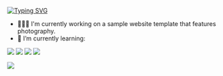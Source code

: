 <!-- **Kr1s7on/Kr1s7on** is a ✨ _special_ ✨ repository because its `README.md` (this file) appears on your GitHub profile. -->
<!-- Typing SVG from DenverCoder1/readme-typing-svg -->
[![Typing SVG](https://readme-typing-svg.demolab.com?font=Urbanist&weight=500&size=33&duration=3300&pause=200&color=9EF776&random=false&width=700&lines=Hi%2C+I'm+Kriston%2C+a+Y0+student+in+NYP.;Salut%2C+je+suis+Kriston%2C+un+%C3%A9tudiant+de+NYP.;Hallo%2C+ich+bin+Kriston%2C+Student+am+NYP)](https://git.io/typing-svg)

- 👨🏻‍💻 I'm currently working on a sample website template that features photography.
- 🌱 I’m currently learning:

<img src="https://img.shields.io/badge/HTML5-F16529?style=for-the-badge&logo=html5&logoColor=white" /> <img src="https://img.shields.io/badge/CSS3-1572B6?style=for-the-badge&logo=css3&logoColor=white" /> <img src="https://img.shields.io/badge/Python-239120?style=for-the-badge&logo=python&logoColor=white" />     <img src="https://img.shields.io/badge/Bootstrap-563D7C?style=for-the-badge&logo=bootstrap&logoColor=white" />


![](https://komarev.com/ghpvc/?username=kr1s7on&color=blueviolet)

